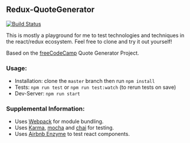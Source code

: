 ## Redux-QuoteGenerator
[![Build Status](https://travis-ci.org/ANich/Redux-QuoteGenerator.svg?branch=master)](https://travis-ci.org/ANich/Redux-QuoteGenerator)

This is mostly a playground for me to test technologies and techniques in the react/redux ecosystem. Feel free to clone and try it out yourself!

Based on the [freeCodeCamp](http://www.freecodecamp.com/) Quote Generator Project.

### Usage:
* Installation: clone the `master` branch then run `npm install`
* Tests: `npm run test` or `npm run test:watch` (to rerun tests on save)
* Dev-Server: `npm run start`

### Supplemental Information:

* Uses [Webpack](https://webpack.github.io/) for module bundling.
* Uses [Karma](https://karma-runner.github.io), [mocha](https://mochajs.org/) and [chai](http://chaijs.com/) for testing.
* Uses [Airbnb Enzyme](http://airbnb.io/enzyme/) to test react components.
